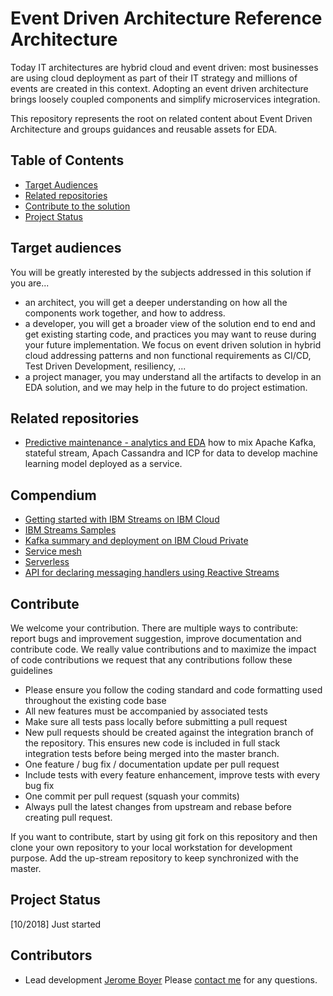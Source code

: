# Event Driven Architecture Reference Architecture
Today IT architectures are hybrid cloud and event driven: most businesses are using cloud deployment as part of their IT strategy and millions of events are created in this context. Adopting an event driven architecture brings loosely coupled components and simplify microservices integration.

This repository represents the root on related content about Event Driven Architecture and groups guidances and reusable assets for EDA.

## Table of Contents
* [Target Audiences](#target-audiences)
* [Related repositories](#related-repositories)
* [Contribute to the solution](#contribute)
* [Project Status](#project-status)

## Target audiences
You will be greatly interested by the subjects addressed in this solution if you are...
* an architect, you will get a deeper understanding on how all the components work together, and how to address.
* a developer, you will get a broader view of the solution end to end and get existing starting code, and practices you may want to reuse during your future implementation. We focus on event driven solution in hybrid cloud addressing patterns and non functional requirements as CI/CD, Test Driven Development, resiliency, ...
* a project manager, you may understand all the artifacts to develop in an EDA solution, and we may help in the future to do project estimation.

## Related repositories
* [Predictive maintenance - analytics and EDA](https://github.com/ibm-cloud-architecture/refarch-asset-analytics) how to mix Apache Kafka, stateful stream, Apach Cassandra and ICP for data to develop machine learning model deployed as a service.


## Compendium
* [Getting started with IBM Streams on IBM Cloud](https://console.bluemix.net/docs/services/StreamingAnalytics/t_starter_app_deploy.html#starterapps_deploy)
* [IBM Streams Samples](https://ibmstreams.github.io/samples/)
* [Kafka summary and deployment on IBM Cloud Private](https://github.com/ibm-cloud-architecture/refarch-analytics/tree/master/docs/kafka)
* [Service mesh](https://github.com/ibm-cloud-architecture/refarch-integration/blob/master/docs/service-mesh/readme.md)
* [Serverless](https://github.com/ibm-cloud-architecture/refarch-integration/tree/master/docs/serverless)
* [API for declaring messaging handlers using Reactive Streams](https://github.com/eclipse/microprofile-reactive-messaging/blob/master/spec/src/main/asciidoc/architecture.asciidoc)

## Contribute
We welcome your contribution. There are multiple ways to contribute: report bugs and improvement suggestion, improve documentation and contribute code.
We really value contributions and to maximize the impact of code contributions we request that any contributions follow these guidelines
* Please ensure you follow the coding standard and code formatting used throughout the existing code base
* All new features must be accompanied by associated tests
* Make sure all tests pass locally before submitting a pull request
* New pull requests should be created against the integration branch of the repository. This ensures new code is included in full stack integration tests before being merged into the master branch.
* One feature / bug fix / documentation update per pull request
* Include tests with every feature enhancement, improve tests with every bug fix
* One commit per pull request (squash your commits)
* Always pull the latest changes from upstream and rebase before creating pull request.

If you want to contribute, start by using git fork on this repository and then clone your own repository to your local workstation for development purpose. Add the up-stream repository to keep synchronized with the master.

## Project Status
[10/2018] Just started

## Contributors
* Lead development [Jerome Boyer](https://www.linkedin.com/in/jeromeboyer/)
Please [contact me](mailto:boyerje@us.ibm.com) for any questions.
